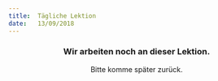 ```yaml
---
title:  Tägliche Lektion
date:   13/09/2018
---
```


### <center>Wir arbeiten noch an dieser Lektion.</center>
<center>Bitte komme später zurück.</center>